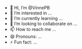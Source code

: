 - 👋 Hi, I’m @VinnePB
- 👀 I’m interested in ...
- 🌱 I’m currently learning ...
- 💞️ I’m looking to collaborate on ...
- 📫 How to reach me ...
- 😄 Pronouns: ...
- ⚡ Fun fact: ...

<!---
VinnePB/VinnePB is a ✨ special ✨ repository because its `README.md` (this file) appears on your GitHub profile.
You can click the Preview link to take a look at your changes.
--->
